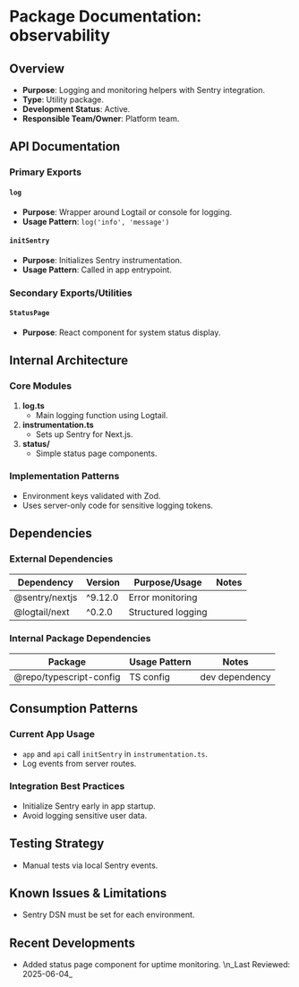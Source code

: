 # Package Documentation: observability

## Overview
- **Purpose**: Logging and monitoring helpers with Sentry integration.
- **Type**: Utility package.
- **Development Status**: Active.
- **Responsible Team/Owner**: Platform team.

## API Documentation

### Primary Exports

#### `log`
- **Purpose**: Wrapper around Logtail or console for logging.
- **Usage Pattern**: `log('info', 'message')`

#### `initSentry`
- **Purpose**: Initializes Sentry instrumentation.
- **Usage Pattern**: Called in app entrypoint.

### Secondary Exports/Utilities

#### `StatusPage`
- **Purpose**: React component for system status display.

## Internal Architecture

### Core Modules
1. **log.ts**
   - Main logging function using Logtail.
2. **instrumentation.ts**
   - Sets up Sentry for Next.js.
3. **status/**
   - Simple status page components.

### Implementation Patterns
- Environment keys validated with Zod.
- Uses server-only code for sensitive logging tokens.

## Dependencies

### External Dependencies
| Dependency | Version | Purpose/Usage | Notes |
|------------|---------|--------------|-------|
| @sentry/nextjs | ^9.12.0 | Error monitoring | |
| @logtail/next | ^0.2.0 | Structured logging | |

### Internal Package Dependencies
| Package | Usage Pattern | Notes |
|-----------|---------------|-------|
| @repo/typescript-config | TS config | dev dependency |

## Consumption Patterns

### Current App Usage
- `app` and `api` call `initSentry` in `instrumentation.ts`.
- Log events from server routes.

### Integration Best Practices
- Initialize Sentry early in app startup.
- Avoid logging sensitive user data.

## Testing Strategy
- Manual tests via local Sentry events.

## Known Issues & Limitations
- Sentry DSN must be set for each environment.

## Recent Developments
- Added status page component for uptime monitoring.
\n_Last Reviewed: 2025-06-04_
